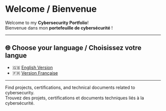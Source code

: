 # Welcome / Bienvenue

Welcome to my **Cybersecurity Portfolio**!  
Bienvenue dans mon **portefeuille de cybersécurité** !

---

## 🌐 Choose your language / Choisissez votre langue

- 🇬🇧 [English Version](./English_version/README_en.md)
- 🇫🇷 [Version Française](./French_version/README_fr.md)

---

Find projects, certifications, and technical documents related to cybersecurity.  
Trouvez des projets, certifications et documents techniques liés à la cybersécurité.
